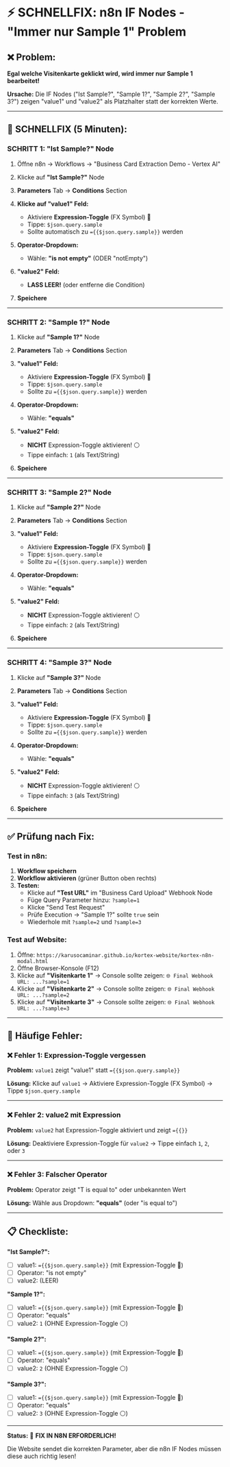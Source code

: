 # ⚡ SCHNELLFIX: n8n IF Nodes - "Immer nur Sample 1" Problem

## ❌ Problem:
**Egal welche Visitenkarte geklickt wird, wird immer nur Sample 1 bearbeitet!**

**Ursache:** Die IF Nodes ("Ist Sample?", "Sample 1?", "Sample 2?", "Sample 3?") zeigen "value1" und "value2" als Platzhalter statt der korrekten Werte.

---

## 🔧 SCHNELLFIX (5 Minuten):

### SCHRITT 1: "Ist Sample?" Node

1. Öffne n8n → Workflows → "Business Card Extraction Demo - Vertex AI"
2. Klicke auf **"Ist Sample?"** Node
3. **Parameters** Tab → **Conditions** Section

4. **Klicke auf "value1" Feld:**
   - Aktiviere **Expression-Toggle** (FX Symbol) 🔵
   - Tippe: `$json.query.sample`
   - Sollte automatisch zu `={{$json.query.sample}}` werden

5. **Operator-Dropdown:**
   - Wähle: **"is not empty"** (ODER "notEmpty")

6. **"value2" Feld:**
   - **LASS LEER!** (oder entferne die Condition)

7. **Speichere**

---

### SCHRITT 2: "Sample 1?" Node

1. Klicke auf **"Sample 1?"** Node
2. **Parameters** Tab → **Conditions** Section

3. **"value1" Feld:**
   - Aktiviere **Expression-Toggle** (FX Symbol) 🔵
   - Tippe: `$json.query.sample`
   - Sollte zu `={{$json.query.sample}}` werden

4. **Operator-Dropdown:**
   - Wähle: **"equals"**

5. **"value2" Feld:**
   - **NICHT** Expression-Toggle aktivieren! ⚪
   - Tippe einfach: `1` (als Text/String)

6. **Speichere**

---

### SCHRITT 3: "Sample 2?" Node

1. Klicke auf **"Sample 2?"** Node
2. **Parameters** Tab → **Conditions** Section

3. **"value1" Feld:**
   - Aktiviere **Expression-Toggle** (FX Symbol) 🔵
   - Tippe: `$json.query.sample`
   - Sollte zu `={{$json.query.sample}}` werden

4. **Operator-Dropdown:**
   - Wähle: **"equals"**

5. **"value2" Feld:**
   - **NICHT** Expression-Toggle aktivieren! ⚪
   - Tippe einfach: `2` (als Text/String)

6. **Speichere**

---

### SCHRITT 4: "Sample 3?" Node

1. Klicke auf **"Sample 3?"** Node
2. **Parameters** Tab → **Conditions** Section

3. **"value1" Feld:**
   - Aktiviere **Expression-Toggle** (FX Symbol) 🔵
   - Tippe: `$json.query.sample`
   - Sollte zu `={{$json.query.sample}}` werden

4. **Operator-Dropdown:**
   - Wähle: **"equals"**

5. **"value2" Feld:**
   - **NICHT** Expression-Toggle aktivieren! ⚪
   - Tippe einfach: `3` (als Text/String)

6. **Speichere**

---

## ✅ Prüfung nach Fix:

### Test in n8n:

1. **Workflow speichern**
2. **Workflow aktivieren** (grüner Button oben rechts)
3. **Testen:**
   - Klicke auf **"Test URL"** im "Business Card Upload" Webhook Node
   - Füge Query Parameter hinzu: `?sample=1`
   - Klicke "Send Test Request"
   - Prüfe Execution → "Sample 1?" sollte `true` sein
   - Wiederhole mit `?sample=2` und `?sample=3`

### Test auf Website:

1. Öffne: `https://karusocaminar.github.io/kortex-website/kortex-n8n-modal.html`
2. Öffne Browser-Konsole (F12)
3. Klicke auf **"Visitenkarte 1"** → Console sollte zeigen: `🌐 Final Webhook URL: ...?sample=1`
4. Klicke auf **"Visitenkarte 2"** → Console sollte zeigen: `🌐 Final Webhook URL: ...?sample=2`
5. Klicke auf **"Visitenkarte 3"** → Console sollte zeigen: `🌐 Final Webhook URL: ...?sample=3`

---

## 🐛 Häufige Fehler:

### ❌ Fehler 1: Expression-Toggle vergessen
**Problem:** `value1` zeigt "value1" statt `={{$json.query.sample}}`

**Lösung:** Klicke auf `value1` → Aktiviere Expression-Toggle (FX Symbol) → Tippe `$json.query.sample`

---

### ❌ Fehler 2: value2 mit Expression
**Problem:** `value2` hat Expression-Toggle aktiviert und zeigt `={{}}`

**Lösung:** Deaktiviere Expression-Toggle für `value2` → Tippe einfach `1`, `2`, oder `3`

---

### ❌ Fehler 3: Falscher Operator
**Problem:** Operator zeigt "T is equal to" oder unbekannten Wert

**Lösung:** Wähle aus Dropdown: **"equals"** (oder "is equal to")

---

## 📋 Checkliste:

**"Ist Sample?":**
- [ ] value1: `={{$json.query.sample}}` (mit Expression-Toggle 🔵)
- [ ] Operator: "is not empty"
- [ ] value2: (LEER)

**"Sample 1?":**
- [ ] value1: `={{$json.query.sample}}` (mit Expression-Toggle 🔵)
- [ ] Operator: "equals"
- [ ] value2: `1` (OHNE Expression-Toggle ⚪)

**"Sample 2?":**
- [ ] value1: `={{$json.query.sample}}` (mit Expression-Toggle 🔵)
- [ ] Operator: "equals"
- [ ] value2: `2` (OHNE Expression-Toggle ⚪)

**"Sample 3?":**
- [ ] value1: `={{$json.query.sample}}` (mit Expression-Toggle 🔵)
- [ ] Operator: "equals"
- [ ] value2: `3` (OHNE Expression-Toggle ⚪)

---

**Status:** 🔧 **FIX IN N8N ERFORDERLICH!**

Die Website sendet die korrekten Parameter, aber die n8n IF Nodes müssen diese auch richtig lesen!

